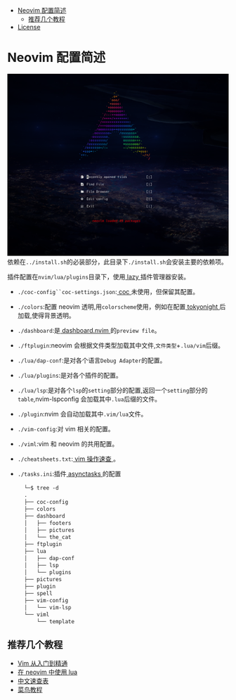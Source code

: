 <!--toc:start-->
- [Neovim 配置简述](#neovim-配置简述)
  - [推荐几个教程](#推荐几个教程)
- [License](#license)
<!--toc:end-->

# Neovim 配置简述

![dashboard picture](./pictures/dashboard.png)
依赖在`../install.sh`的必装部分，此目录下`./install.sh`会安装主要的依赖项。

插件配置在`nvim/lua/plugins`目录下，使用[ lazy ](https://github.com/folke/lazy.nvim)插件管理器安装。

- ` ./coc-config``coc-settings.json `:[ coc ](https://github.com/neoclide/coc.nvim)未使用，但保留其配置。
- `./colors`:配置 neovim 透明,用`colorscheme`使用，例如在配置[ tokyonight ](https://github.com/folke/tokyonight.nvim)后加载,使得背景透明。
- `./dashboard`:是[ dashboard.nvim ](https://github.com/glepnir/dashboard-nvim)的`preview file`。
- `./ftplugin`:neovim 会根据文件类型加载其中文件,`文件类型`+`.lua/vim`后缀。
- `./lua/dap-conf`:是对各个语言`Debug Adapter`的配置。
- `./lua/plugins`:是对各个插件的配置。
- `./lua/lsp`:是对各个`lsp`的`setting`部分的配置,返回一个`setting`部分的`table`,nvim-lspconfig 会加载其中`.lua`后缀的文件。
- `./plugin`:nvim 会自动加载其中`.vim/lua`文件。
- `./vim-config`:对 vim 相关的配置。
- `./viml`:vim 和 neovim 的共用配置。
- `./cheatsheets.txt`:[ vim 操作速查 ](https://github.com/skywind3000/awesome-cheatsheets/blob/master/editors/vim.txt)。
- `./tasks.ini`:插件[ asynctasks ](https://github.com/skywind3000/asynctasks.vim)的配置

        └─$ tree -d
        .
        ├── coc-config
        ├── colors
        ├── dashboard
        │   ├── footers
        │   ├── pictures
        │   └── the_cat
        ├── ftplugin
        ├── lua
        │   ├── dap-conf
        │   ├── lsp
        │   └── plugins
        ├── pictures
        ├── plugin
        ├── spell
        ├── vim-config
        │   └── vim-lsp
        └── viml
            └── template

## 推荐几个教程

- [ Vim 从入门到精通 ](https://github.com/wsdjeg/vim-galore-zh_cn)
- [ 在 neovim 中使用 lua ](https://github.com/glepnir/nvim-lua-guide-zh)
- [ 中文速查表 ](https://github.com/skywind3000/awesome-cheatsheets)
- [ 菜鸟教程 ](https://www.runoob.com/lua/lua-tutorial.html)
